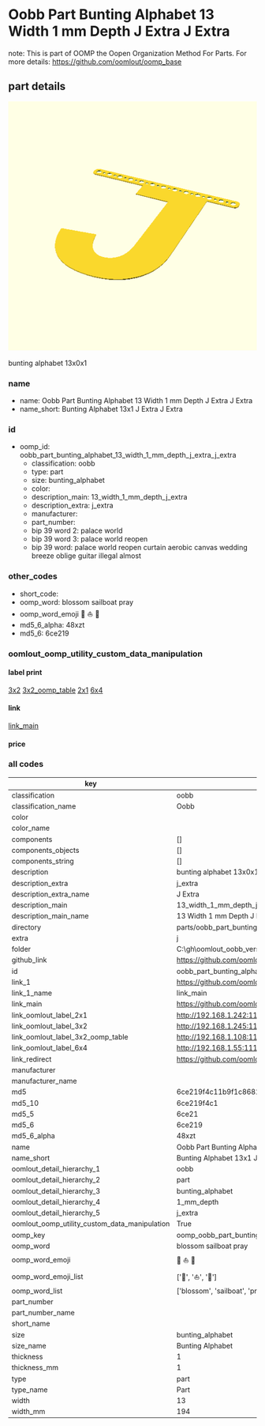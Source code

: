 # Oobb Part Bunting Alphabet 13 Width 1 mm Depth J Extra J Extra  

note: This is part of OOMP the Oopen Organization Method For Parts. For more details: https://github.com/oomlout/oomp_base

##  part details
  

[![](3dpr.png)](3dpr.png)

bunting alphabet 13x0x1



### name
* name: Oobb Part Bunting Alphabet 13 Width 1 mm Depth J Extra J Extra
* name_short: Bunting Alphabet 13x1 J Extra J Extra
### id
* oomp_id: oobb_part_bunting_alphabet_13_width_1_mm_depth_j_extra_j_extra
  * classification: oobb
  * type: part
  * size: bunting_alphabet
  * color: 
  * description_main: 13_width_1_mm_depth_j_extra
  * description_extra: j_extra
  * manufacturer: 
  * part_number: 
  * bip 39 word 2: palace world
  * bip 39 word 3: palace world reopen
  * bip 39 word: palace world reopen curtain aerobic canvas wedding breeze oblige guitar illegal almost

### other_codes
* short_code: 
* oomp_word: blossom sailboat pray
* oomp_word_emoji :blossom: :sailboat: :pray:
* md5_6_alpha: 48xzt
* md5_6: 6ce219






### oomlout_oomp_utility_custom_data_manipulation
#### label print
[3x2](http://192.168.1.245:1112/?label=oomp%2048xzt)
[3x2_oomp_table](http://192.168.1.108:1112/?label=oomp%2048xzt)
[2x1](http://192.168.1.242:1112/?label=oomp%2048xzt)
[6x4](http://192.168.1.55:1112/?label=oomp%2048xzt)    

#### link

[link_main](https://github.com/oomlout/oomlout_oobb_version_4_generated_parts/tree/main/navigation_oomp/oobb/part/bunting_alphabet/13_width_1_mm_depth_j_extra/j_extra/part)                              

#### price







### all codes 
| key | value |  
| --- | --- |  
| classification | oobb |  
| classification_name | Oobb |  
| color |  |  
| color_name |  |  
| components | [] |  
| components_objects | [] |  
| components_string | [] |  
| description | bunting alphabet 13x0x1 |  
| description_extra | j_extra |  
| description_extra_name | J Extra |  
| description_main | 13_width_1_mm_depth_j_extra |  
| description_main_name | 13 Width 1 mm Depth J Extra |  
| directory | parts/oobb_part_bunting_alphabet_13_width_1_mm_depth_j_extra_j_extra |  
| extra | j |  
| folder | C:\gh\oomlout_oobb_version_4_generated_parts\parts\oobb_part_bunting_alphabet_13_width_1_mm_depth_j_extra_j_extra |  
| github_link | https://github.com/oomlout/oomlout_oomp_part_src/tree/main/parts/oobb_part_bunting_alphabet_13_width_1_mm_depth_j_extra_j_extra |  
| id | oobb_part_bunting_alphabet_13_width_1_mm_depth_j_extra_j_extra |  
| link_1 | https://github.com/oomlout/oomlout_oobb_version_4_generated_parts/tree/main/navigation_oomp/oobb/part/bunting_alphabet/13_width_1_mm_depth_j_extra/j_extra/part |  
| link_1_name | link_main |  
| link_main | https://github.com/oomlout/oomlout_oobb_version_4_generated_parts/tree/main/navigation_oomp/oobb/part/bunting_alphabet/13_width_1_mm_depth_j_extra/j_extra/part |  
| link_oomlout_label_2x1 | http://192.168.1.242:1112/?label=oomp%2048xzt |  
| link_oomlout_label_3x2 | http://192.168.1.245:1112/?label=oomp%2048xzt |  
| link_oomlout_label_3x2_oomp_table | http://192.168.1.108:1112/?label=oomp%2048xzt |  
| link_oomlout_label_6x4 | http://192.168.1.55:1112/?label=oomp%2048xzt |  
| link_redirect | https://github.com/oomlout/oomlout_oobb_version_4_generated_parts/tree/main/parts/oobb_bunting_alphabet_13_01_ex_j |  
| manufacturer |  |  
| manufacturer_name |  |  
| md5 | 6ce219f4c11b9f1c868213636cff6cf9 |  
| md5_10 | 6ce219f4c1 |  
| md5_5 | 6ce21 |  
| md5_6 | 6ce219 |  
| md5_6_alpha | 48xzt |  
| name | Oobb Part Bunting Alphabet 13 Width 1 mm Depth J Extra J Extra |  
| name_short | Bunting Alphabet 13x1 J Extra J Extra |  
| oomlout_detail_hierarchy_1 | oobb |  
| oomlout_detail_hierarchy_2 | part |  
| oomlout_detail_hierarchy_3 | bunting_alphabet |  
| oomlout_detail_hierarchy_4 | 1_mm_depth |  
| oomlout_detail_hierarchy_5 | j_extra |  
| oomlout_oomp_utility_custom_data_manipulation | True |  
| oomp_key | oomp_oobb_part_bunting_alphabet_13_width_1_mm_depth_j_extra_j_extra |  
| oomp_word | blossom sailboat pray |  
| oomp_word_emoji | :blossom: :sailboat: :pray: |  
| oomp_word_emoji_list | [':blossom:', ':sailboat:', ':pray:'] |  
| oomp_word_list | ['blossom', 'sailboat', 'pray'] |  
| part_number |  |  
| part_number_name |  |  
| short_name |  |  
| size | bunting_alphabet |  
| size_name | Bunting Alphabet |  
| thickness | 1 |  
| thickness_mm | 1 |  
| type | part |  
| type_name | Part |  
| width | 13 |  
| width_mm | 194 |  
